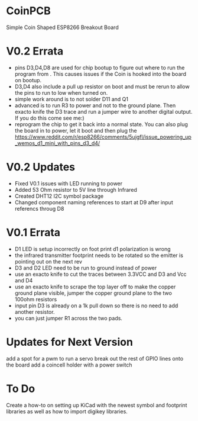 # CoinPCB
Simple Coin Shaped ESP8266 Breakout Board
# V0.2 Errata
 * pins D3,D4,D8 are used for chip bootup to figure out where to run the program from . This causes issues if the Coin is hooked into the board on bootup. 
 * D3,D4 also include a pull up resistor on boot and must be rerun to allow the pins to run to low when turned on.
 * simple work around is to not solder D11 and Q1
 * advanced is to run R3 to power and not to the ground plane. Then exacto knife the D3 trace and run a jumper wire to another digital output. If you do this come see me:)
 * reprogram the chip to get it back into a normal state. You can also plug the board in to power, let it boot and then plug the 
 https://www.reddit.com/r/esp8266/comments/5ujgfl/issue_powering_up_wemos_d1_mini_with_pins_d3_d4/

# V0.2 Updates
 * Fixed V0.1 issues with LED running to power
 * Added 53 Ohm resistor to 5V line through Infrared
 * Created DHT12 I2C symbol package
 * Changed component naming references to start at D9 after input referencs throug D8
# V0.1 Errata

* D1 LED is setup incorrectly on foot print d1 polarization is wrong  
* the infrared transmitter footprint needs to be rotated so the emitter is pointing out on the next rev  
* D3 and D2 LED need to be run to ground instead of power  
* use an exacto knife to cut the traces between 3.3VCC and D3 and Vcc and D4
* use an exacto knife to scrape the top layer off to make the copper ground plane visible, jumper the copper ground plane to the two 100ohm resistors  
* input pin D3 is already on a 1k pull down so there is no need to add another resistor. 
* you can just jumper R1 across the two pads.

 
# Updates for Next Version
add a spot for a pwm to run a servo
break out the rest of GPIO lines onto the board
add a coincell holder with a power switch

# To Do
Create a how-to on setting up KiCad with the newest symbol and footprint libraries as well as how to import digikey libraries.
